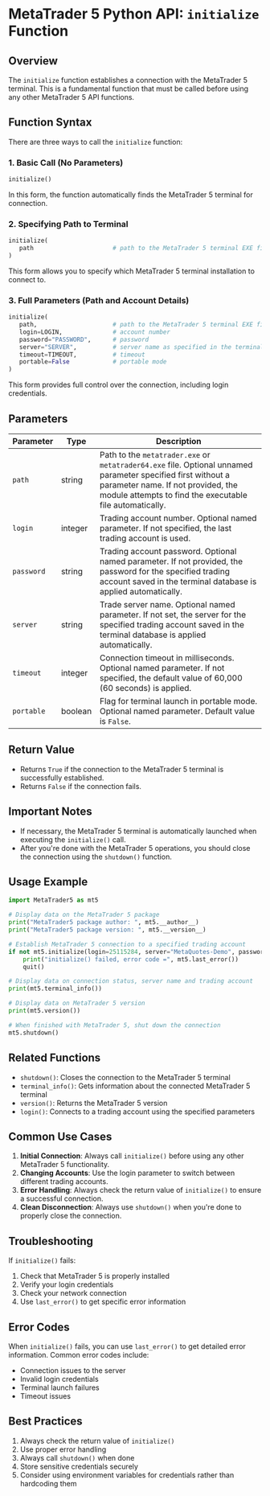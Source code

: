 # MetaTrader 5 Python API: `initialize` Function

## Overview

The `initialize` function establishes a connection with the MetaTrader 5 terminal. This is a fundamental function that must be called before using any other MetaTrader 5 API functions.

## Function Syntax

There are three ways to call the `initialize` function:

### 1. Basic Call (No Parameters)

```python
initialize()
```

In this form, the function automatically finds the MetaTrader 5 terminal for connection.

### 2. Specifying Path to Terminal

```python
initialize(
   path                      # path to the MetaTrader 5 terminal EXE file
)
```

This form allows you to specify which MetaTrader 5 terminal installation to connect to.

### 3. Full Parameters (Path and Account Details)

```python
initialize(
   path,                     # path to the MetaTrader 5 terminal EXE file
   login=LOGIN,              # account number
   password="PASSWORD",      # password
   server="SERVER",          # server name as specified in the terminal
   timeout=TIMEOUT,          # timeout
   portable=False            # portable mode
)
```

This form provides full control over the connection, including login credentials.

## Parameters

| Parameter | Type | Description |
|-----------|------|-------------|
| `path` | string | Path to the `metatrader.exe` or `metatrader64.exe` file. Optional unnamed parameter specified first without a parameter name. If not provided, the module attempts to find the executable file automatically. |
| `login` | integer | Trading account number. Optional named parameter. If not specified, the last trading account is used. |
| `password` | string | Trading account password. Optional named parameter. If not provided, the password for the specified trading account saved in the terminal database is applied automatically. |
| `server` | string | Trade server name. Optional named parameter. If not set, the server for the specified trading account saved in the terminal database is applied automatically. |
| `timeout` | integer | Connection timeout in milliseconds. Optional named parameter. If not specified, the default value of 60,000 (60 seconds) is applied. |
| `portable` | boolean | Flag for terminal launch in portable mode. Optional named parameter. Default value is `False`. |

## Return Value

- Returns `True` if the connection to the MetaTrader 5 terminal is successfully established.
- Returns `False` if the connection fails.

## Important Notes

- If necessary, the MetaTrader 5 terminal is automatically launched when executing the `initialize()` call.
- After you're done with the MetaTrader 5 operations, you should close the connection using the `shutdown()` function.

## Usage Example

```python
import MetaTrader5 as mt5

# Display data on the MetaTrader 5 package
print("MetaTrader5 package author: ", mt5.__author__)
print("MetaTrader5 package version: ", mt5.__version__)

# Establish MetaTrader 5 connection to a specified trading account
if not mt5.initialize(login=25115284, server="MetaQuotes-Demo", password="4zatlbqx"):
    print("initialize() failed, error code =", mt5.last_error())
    quit()

# Display data on connection status, server name and trading account
print(mt5.terminal_info())

# Display data on MetaTrader 5 version
print(mt5.version())

# When finished with MetaTrader 5, shut down the connection
mt5.shutdown()
```

## Related Functions

- `shutdown()`: Closes the connection to the MetaTrader 5 terminal
- `terminal_info()`: Gets information about the connected MetaTrader 5 terminal
- `version()`: Returns the MetaTrader 5 version
- `login()`: Connects to a trading account using the specified parameters

## Common Use Cases

1. **Initial Connection**: Always call `initialize()` before using any other MetaTrader 5 functionality.
2. **Changing Accounts**: Use the login parameter to switch between different trading accounts.
3. **Error Handling**: Always check the return value of `initialize()` to ensure a successful connection.
4. **Clean Disconnection**: Always use `shutdown()` when you're done to properly close the connection.

## Troubleshooting

If `initialize()` fails:
1. Check that MetaTrader 5 is properly installed
2. Verify your login credentials
3. Check your network connection
4. Use `last_error()` to get specific error information

## Error Codes

When `initialize()` fails, you can use `last_error()` to get detailed error information. Common error codes include:
- Connection issues to the server
- Invalid login credentials 
- Terminal launch failures
- Timeout issues

## Best Practices

1. Always check the return value of `initialize()`
2. Use proper error handling
3. Always call `shutdown()` when done
4. Store sensitive credentials securely
5. Consider using environment variables for credentials rather than hardcoding them
